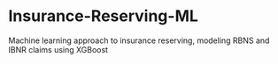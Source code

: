 # Insurance-Reserving-ML
Machine learning approach to insurance reserving, modeling RBNS and IBNR claims using XGBoost
